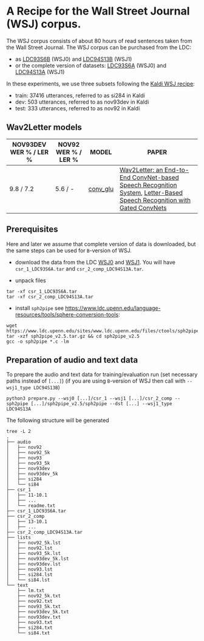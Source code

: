 # A Recipe for the Wall Street Journal (WSJ) corpus.

The WSJ corpus consists of about 80 hours of read sentences taken from the Wall Street Journal. The WSJ corpus can be purchased from the LDC:
- as [LDC93S6B](https://catalog.ldc.upenn.edu/LDC93S6B) (WSJ0) and [LDC94S13B](https://catalog.ldc.upenn.edu/LDC94S13B) (WSJ1)
- or the complete version of datasets: [LDC93S6A](https://catalog.ldc.upenn.edu/LDC93S6A) (WSJ0) and [LDC94S13A](https://catalog.ldc.upenn.edu/LDC94S13A) (WSJ1)

In these experiments, we use three subsets following the [Kaldi WSJ recipe](https://github.com/kaldi-asr/kaldi/blob/master/egs/wsj/):

- train: 37416 utterances, referred to as si284 in Kaldi
- dev: 503 utterances, referred to as nov93dev in Kaldi
- test: 333 utterances, referred to as nov92 in Kaldi

## Wav2Letter models
| NOV93DEV WER % / LER % | NOV92 WER % / LER % | MODEL                                                                                                      | PAPER                                                                                                     |
|-------------------------|-------------------------|------------------------------------------------------------------------------------------------------------|-----------------------------------------------------------------------------------------------------------|
| 9.8 / 7.2 | 5.6 / - | [conv_glu](https://github.com/flashlight/wav2letter/tree/master/recipes/conv_glu/wsj) | [Wav2Letter: an End-to-End ConvNet-based Speech Recognition System](https://arxiv.org/pdf/1609.03193.pdf), [Letter-Based Speech Recognition with Gated ConvNets](https://arxiv.org/pdf/1712.09444.pdf) |

## Prerequisites
Here and later we assume that complete version of data is downloaded, but the same steps can be used for `B`-version of WSJ.

- download the data from the LDC [WSJ0](https://catalog.ldc.upenn.edu/LDC93S6A) and [WSJ1](https://catalog.ldc.upenn.edu/LDC94S13A). You will have `csr_1_LDC93S6A.tar` and `csr_2_comp_LDC94S13A.tar`.

- unpack files
```
tar -xf csr_1_LDC93S6A.tar
tar -xf csr_2_comp_LDC94S13A.tar
```

- install `sph2pipe` see https://www.ldc.upenn.edu/language-resources/tools/sphere-conversion-tools:
```
wget https://www.ldc.upenn.edu/sites/www.ldc.upenn.edu/files/ctools/sph2pipe_v2.5.tar.gz
tar -xzf sph2pipe_v2.5.tar.gz && cd sph2pipe_v2.5
gcc -o sph2pipe *.c -lm
```

## Preparation of audio and text data

To prepare the audio and text data for training/evaluation run (set necessary paths instead of `[...]`)
(if you are using `B`-version of WSJ then call with `--wsj1_type LDC94S13B`)
```
python3 prepare.py --wsj0 [...]/csr_1 --wsj1 [...]/csr_2_comp --sph2pipe [...]/sph2pipe_v2.5/sph2pipe --dst [...] --wsj1_type LDC94S13A
```

The following structure will be generated
```
tree -L 2
.
├── audio
│   ├── nov92
│   ├── nov92_5k
│   ├── nov93
│   ├── nov93_5k
│   ├── nov93dev
│   ├── nov93dev_5k
│   ├── si284
│   └── si84
├── csr_1
│   ├── 11-10.1
│   ├── ...
│   └── readme.txt
├── csr_1_LDC93S6A.tar
├── csr_2_comp
│   ├── 13-10.1
│   ├── ...
├── csr_2_comp_LDC94S13A.tar
├── lists
│   ├── nov92_5k.lst
│   ├── nov92.lst
│   ├── nov93_5k.lst
│   ├── nov93dev_5k.lst
│   ├── nov93dev.lst
│   ├── nov93.lst
│   ├── si284.lst
│   └── si84.lst
└── text
    ├── lm.txt
    ├── nov92_5k.txt
    ├── nov92.txt
    ├── nov93_5k.txt
    ├── nov93dev_5k.txt
    ├── nov93dev.txt
    ├── nov93.txt
    ├── si284.txt
    └── si84.txt
```
